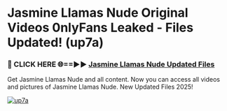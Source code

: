 # Jasmine Llamas Nude Original Videos 0nlyFans Leaked - Files Updated! (up7a)

<h3>🔴 CLICK HERE 🌐==►► <a href="https://tinyurl.com/yrmya6cz" rel="nofollow">Jasmine Llamas Nude Updated Files</a></h3>

Get Jasmine Llamas Nude and all content. Now you can access all videos and pictures of Jasmine Llamas Nude. New Updated Files 2025!

[![up7a](https://i.imgur.com/FMdXYCs.gif)](https://tinyurl.com/yrmya6cz)
